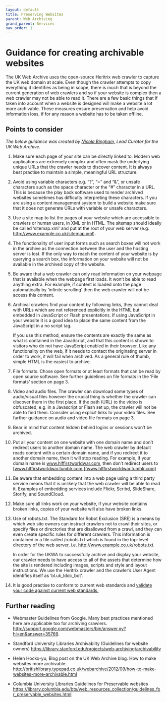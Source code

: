 ```yaml
---
layout: default
title: Preserving Websites
parent: Web Archiving
grand_parent: Services
nav_order: 1
---
```

# Guidance for creating archivable websites

The UK Web Archive uses the open-source Heritrix web crawler to capture the UK web domain at scale. Even though the crawler attempts to copy everything it identifies as being in scope, there is much that is beyond the current generation of web crawlers and so if your website is complex then a web crawler may not be able to read it. There are a few basic things that if taken into account when a website is designed will make a website a lot more archivable. These measures ensure preservation and help avoid information loss, if for any reason a website has to be taken offline.

## Points to consider

*The below guidance was created by [Nicola Bingham,](https://www.bl.uk/people/experts/nicola-bingham) Lead Curator for the UK Web Archive.*

1. Make sure each page of your site can be directly linked to. Modern web applications are extremely complex and often mask the underlying unique URLs that the crawler needs to discover content. It is always best practise to maintain a simple, meaningful URL structure.

2. Avoid using variable characters e.g. “?”, “=” and “&”, or unsafe characters such as the space character or the “#” character in a URL. This is because the play back software used to render archived websites sometimes has difficulty interpreting these characters. If you are using a content management system to build a website make sure that it does not generate URLs with variable or unsafe characters.

3. Use a site map to list the pages of your website which are accessible to crawlers or human users, in XML or in HTML. The sitemap should ideally be called ‘sitemap.xml' and put at the root of your web server (e.g. http://www.example.co.uk/sitemap.xml).

4. The functionality of user input forms such as search boxes will not work in the archive as the connection between the user and the hosting server is lost. If the only way to reach the content of your website is by querying a search box, the information on your website will not be available in the archived copy of the website.

5. Be aware that a web crawler can only read information on your webpage that is available when the webpage first loads. It won’t be able to read anything extra. For example, if content is loaded onto the page automatically by ‘infinite scrolling’ then the web crawler will not be access this content.

6. Archival crawlers find your content by following links, they cannot deal with URLs which are not referenced explicitly in the HTML but embedded in JavaScript or Flash presentations. If using JavaScript in your website it is a good idea to place the same content from the JavaScript in a no script tag. 

    If you use this method, ensure the contents are exactly the same as what is contained in the JavaScript, and that this content is shown to visitors who do not have JavaScript enabled in their browser. Like any functionality on the web, if it needs to contact the originating server in order to work, it will fail when archived. As a general rule of thumb, simple HTML is the easiest to archive.

7. File formats. Chose open formats or at least formats that can be read by open source software. See further guidelines on file formats in the ‘File formats’ section on page 3.

8. Video and audio files. The crawler can download some types of audio/visual files however the crucial thing is whether the crawler can discover them in the first place. If the path (URL) to the video is obfuscated, e.g. in a Javascript or Flash set up, the crawler will not be able to find them. Consider using explicit links to your video files. See further guidance on audio and video file formats on page 3.

9. Bear in mind that content hidden behind logins or sessions won’t be archived.

10. Put all your content on one website with one domain name and don’t redirect users to another
domain name. The web crawler by default reads content with a certain domain name, and if you redirect it to another domain name, then it will stop reading. For example, if your domain name is www.hlffirstworldwar.com, then don’t redirect users to [www.hlffirstworldwar.tumblr.com.](www.hlffirstworldwar.tumblr.com)

11. Be aware that embedding content into a web page using a third party service means that it is unlikely that the web crawler will be able to read it. Examples of embedding services include Flickr, Scribd, SlideShare, Storify, and SoundCloud.

12. Make sure all links work on your website, if your website contains broken links, copies of your website will also have broken links.

13. Use of robots.txt. The Standard for Robot Exclusion (SRE) is a means by which web site owners can instruct crawlers not to crawl their sites, or specify files or directories that are disallowed from a crawl, and they can even create specific rules for different crawlers. This information is contained in a file called /robots.txt which is found in the top-level directory of the web server, i.e. http://www.example.co.uk/robots.txt. 

    In order for the UKWA to successfully archive and display your website, our crawler needs to have access to all of the assets that determine how the site is rendered including images, scripts and style and layout instructions. We use the Heritrix crawler and the crawler’s User Agent identifies itself as ‘bl.uk_lddc_bot’.

14. It is good practise to conform to current web standards and [validate your code  against current web standards.](http://validator.w3.org/)

## Further reading 

* Webmaster Guidelines from Google. Many best practices mentioned here are applicable too for archiving crawlers.
http://support.google.com/webmasters/bin/answer.py?hl=en&answer=35769.

* Standford University Libraries Archivabilty (Guidelines for website owners)
https://library.stanford.edu/projects/web-archiving/archivability

* Helen Hockx-yu; Blog post on the UK Web Archive blog. How to make websites more archivable.
http://britishlibrary.typepad.co.uk/webarchive/2012/09/how-to-make-websites-more-archivable.html

* Columbia University Libraries Guidelines for Preservable websites
https://library.columbia.edu/bts/web_resources_collection/guidelines_for_preservable_websites.html